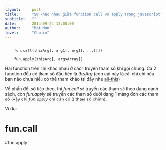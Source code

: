 ```yaml
---
layout:     post
title:      "Sự khác nhau giữa function call vs apply trong javascript"
subtitle:   ""
date:       2014-09-24 12:00:00
author:     "Mặt Mụn"
level:		"Chunin"
---
```


<code>
	fun.call(thisArg[, arg1[, arg2[, ...]]])
</code>

<code>
	fun.apply(thisArg[, argsArray])
</code>

Hai function trên chỉ khác nhau ở cách truyền tham số khi gọi chúng.
Cả 2 function đều có tham số đầu tiên là *thisArg* (còn cái này là cái chi chi nếu bạn nào chưa hiểu có thể tham khảo tại đây nhé <a href="http://bjorn.tipling.com/all-this">all-this</a>)

Về phần đối số tiếp theo, thì *fun.call* sẽ truyền các tham số theo dạng danh sách, còn *fun.apply* sẽ truyền các tham số dưới dạng 1 mảng đơn các tham số (vậy chi *fun.apply* chỉ cần có 2 tham số chính).

Ví dụ:

# fun.call
<script src="https://gist.github.com/ninja-saigon/c98448dee975cbd1202d.js"></script>

#fun.apply
<script src="https://gist.github.com/ninja-saigon/05bde13cfa687c18871d.js"></script>